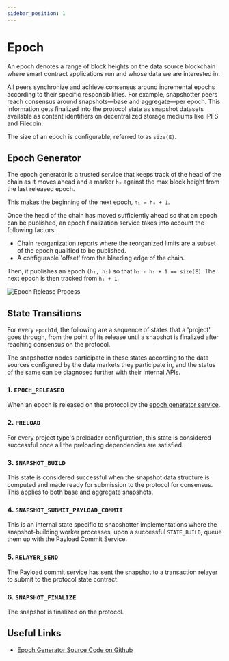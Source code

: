 ```yaml
---
sidebar_position: 1
---
```


# Epoch

An epoch denotes a range of block heights on the data source blockchain where smart contract applications run and whose data we are interested in.

All peers synchronize and achieve consensus around incremental epochs according to their specific responsibilities. For example, snapshotter peers reach consensus around snapshots—base and aggregate—per epoch. This information gets finalized into the protocol state as snapshot datasets available as content identifiers on decentralized storage mediums like IPFS and Filecoin.

The size of an epoch is configurable, referred to as `size(E)`.

## Epoch Generator

The epoch generator is a trusted service that keeps track of the head of the chain as it moves ahead and a marker `h₀` against the max block height from the last released epoch.

This makes the beginning of the next epoch, `h₁ = h₀ + 1`.

Once the head of the chain has moved sufficiently ahead so that an epoch can be published, an epoch finalization service takes into account the following factors:

- Chain reorganization reports where the reorganized limits are a subset of the epoch qualified to be published.
- A configurable 'offset' from the bleeding edge of the chain.

Then, it publishes an epoch `(h₁, h₂)` so that `h₂ - h₁ + 1 == size(E)`. The next epoch is then tracked from `h₂ + 1`.

![Epoch Release Process](https://raw.githubusercontent.com/Powerloom/onchain-consensus/phase2/docs/images/epoch_generator.png)

## State Transitions

For every `epochId`, the following are a sequence of states that a 'project' goes through, from the point of its release until a snapshot is finalized after reaching consensus on the protocol.

The snapshotter nodes participate in these states according to the data sources configured by the data markets they participate in, and the status of the same can be diagnosed further with their internal APIs.

### 1. `EPOCH_RELEASED`

When an epoch is released on the protocol by the [epoch generator service](#epoch-generator).

### 2. `PRELOAD`

For every project type's preloader configuration, this state is considered successful once all the preloading dependencies are satisfied.

### 3. `SNAPSHOT_BUILD`

This state is considered successful when the snapshot data structure is computed and made ready for submission to the protocol for consensus. This applies to both base and aggregate snapshots.

### 4. `SNAPSHOT_SUBMIT_PAYLOAD_COMMIT`

This is an internal state specific to snapshotter implementations where the snapshot-building worker processes, upon a successful `STATE_BUILD`, queue them up with the Payload Commit Service.

### 5. `RELAYER_SEND`

The Payload commit service has sent the snapshot to a transaction relayer to submit to the protocol state contract.

### 6. `SNAPSHOT_FINALIZE`

The snapshot is finalized on the protocol.

## Useful Links

- [Epoch Generator Source Code on Github](https://github.com/Powerloom/onchain-consensus/blob/63d09aa9ab1d98a2fed55e05b7760c12692fea83/epoch_generator.py)

